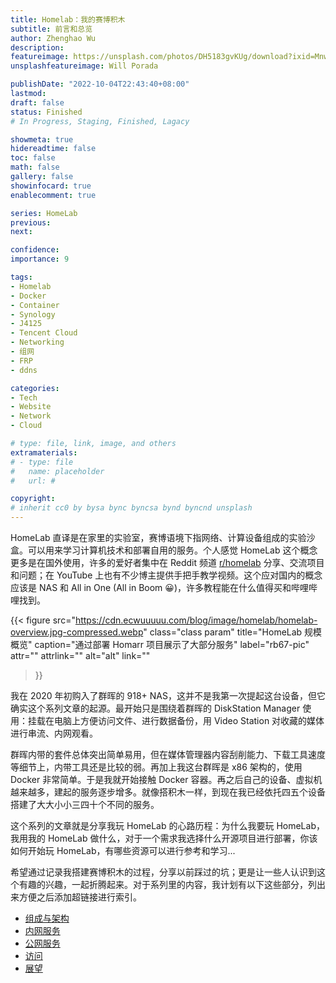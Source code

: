 ```yaml
---
title: Homelab：我的赛博积木
subtitle: 前言和总览
author: Zhenghao Wu
description: 
featureimage: https://unsplash.com/photos/DH5183gvKUg/download?ixid=MnwxMjA3fDB8MXxhbGx8fHx8fHx8fHwxNjYxNjU4MzEw&force=true
unsplashfeatureimage: Will Porada

publishDate: "2022-10-04T22:43:40+08:00"
lastmod: 
draft: false
status: Finished
# In Progress, Staging, Finished, Lagacy

showmeta: true
hidereadtime: false
toc: false
math: false
gallery: false
showinfocard: true
enablecomment: true

series: HomeLab
previous:
next:

confidence: 
importance: 9

tags:
- Homelab
- Docker
- Container
- Synology
- J4125
- Tencent Cloud
- Networking
- 组网
- FRP
- ddns

categories:
- Tech
- Website
- Network
- Cloud

# type: file, link, image, and others
extramaterials:
# - type: file
#   name: placeholder
#   url: #

copyright: 
# inherit cc0 by bysa bync byncsa bynd byncnd unsplash
---
```


HomeLab 直译是在家里的实验室，赛博语境下指网络、计算设备组成的实验沙盒。可以用来学习计算机技术和部署自用的服务。个人感觉 HomeLab 这个概念更多是在国外使用，许多的爱好者集中在 Reddit 频道 [r/homelab](https://www.reddit.com/r/homelab/) 分享、交流项目和问题；在 YouTube 上也有不少博主提供手把手教学视频。这个应对国内的概念应该是 NAS 和 All in One (All in Boom 😀)，许多教程能在什么值得买和哔哩哔哩找到。

{{< figure
  src="https://cdn.ecwuuuuu.com/blog/image/homelab/homelab-overview.jpg-compressed.webp"
  class="class param"
  title="HomeLab 规模概览"
  caption="通过部署 Homarr 项目展示了大部分服务"
  label="rb67-pic"
  attr=""
  attrlink=""
  alt="alt"
  link=""
 >}}

我在 2020 年初购入了群晖的 918+ NAS，这并不是我第一次提起这台设备，但它确实这个系列文章的起源。最开始只是围绕着群晖的 DiskStation Manager 使用：挂载在电脑上方便访问文件、进行数据备份，用 Video Station 对收藏的媒体进行串流、内网观看。

群晖内带的套件总体突出简单易用，但在媒体管理器内容刮削能力、下载工具速度等细节上，内带工具还是比较的弱。再加上我这台群晖是 x86 架构的，使用 Docker 非常简单。于是我就开始接触 Docker 容器。再之后自己的设备、虚拟机越来越多，建起的服务逐步增多。就像搭积木一样，到现在我已经依托四五个设备搭建了大大小小三四十个不同的服务。

这个系列的文章就是分享我玩 HomeLab 的心路历程：为什么我要玩 HomeLab，我用我的 HomeLab 做什么，对于一个需求我选择什么开源项目进行部署，你该如何开始玩 HomeLab，有哪些资源可以进行参考和学习...

希望通过记录我搭建赛博积木的过程，分享以前踩过的坑；更是让一些人认识到这个有趣的兴趣，一起折腾起来。对于系列里的内容，我计划有以下这些部分，列出来方便之后添加超链接进行索引。

- [组成与架构](/post/homelab-journey-architecture/)
- [内网服务](/post/homelab-journey-intranet/)
- [公网服务](/post/homelab-journey-internet/)
- [访问](/post/homelab-journey-accessing/)
- [展望](/post/homelab-journey-future)
